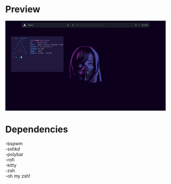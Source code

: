 # Preview

<img src="preview.png"></img>

# Dependencies

-bspwm <br>
-sxhkd <br>
-polybar <br>
-rofi <br>
-kitty <br>
-zsh <br>
-oh my zsh! <br>

